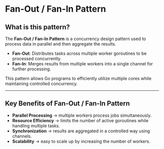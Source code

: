# Fan-Out / Fan-In Pattern

## What is this pattern?
The **Fan-Out / Fan-In Pattern** is a concurrency design pattern used to process data in parallel and then aggregate the results.  

- **Fan-Out**: Distributes tasks across multiple worker goroutines to be processed concurrently.  
- **Fan-In**: Merges results from multiple workers into a single channel for further processing.  

This pattern allows Go programs to efficiently utilize multiple cores while maintaining controlled concurrency.

---

## Key Benefits of Fan-Out / Fan-In Pattern
- **Parallel Processing** → multiple workers process jobs simultaneously.  
- **Resource Efficiency** → limits the number of active goroutines while handling multiple tasks.  
- **Synchronization** → results are aggregated in a controlled way using channels.  
- **Scalability** → easy to scale up by increasing the number of workers.  